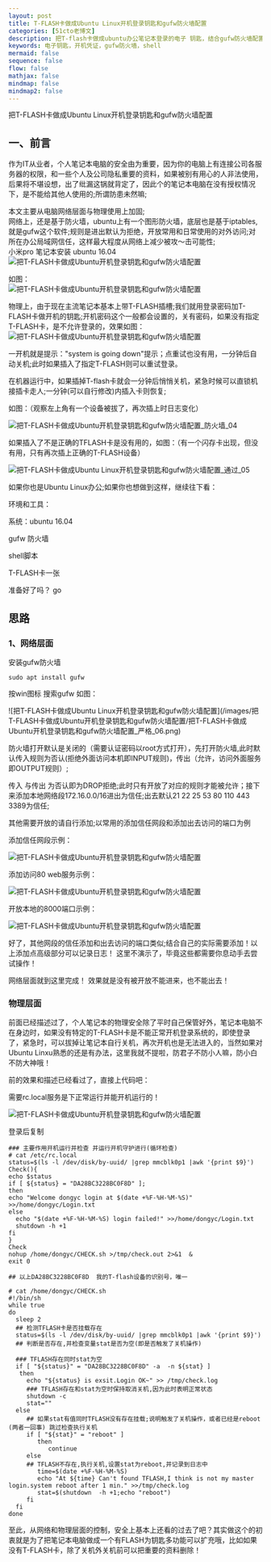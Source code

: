 ```yaml
---
layout: post
title: T-FLASH卡做成Ubuntu Linux开机登录钥匙和gufw防火墙配置 
categories: [51cto老博文]
description: 把T-flash卡做成ubuntu办公笔记本登录的电子 钥匙，结合gufw防火墙配置，提高笔记本安全 
keywords: 电子钥匙，开机凭证，gufw防火墙，shell 
mermaid: false
sequence: false
flow: false
mathjax: false
mindmap: false
mindmap2: false
---
```


把T-FLASH卡做成Ubuntu Linux开机登录钥匙和gufw防火墙配置


一、前言
----


作为IT从业者，个人笔记本电脑的安全由为重要，因为你的电脑上有连接公司各服务器的权限，和一些个人及公司隐私重要的资料，如果被别有用心的人非法使用，后果将不堪设想，出了纰漏这锅就背定了，因此个的笔记本电脑在没有授权情况下，是不能给其他人使用的;所谓防患未然嘛;  

本文主要从电脑网络层面与物理使用上加固;  
网络上，还是基于防火墙，ubuntu上有一个图形防火墙，底层也是基于iptables,就是gufw这个软件;规则是进出默认为拒绝，开放常用和日常使用的对外访问;对所在办公局域网信任，这样最大程度从网络上减少被攻～击可能性;  
小米pro 笔记本安装 ubuntu 16\.04  
![把T-FLASH卡做成Ubuntu开机登录钥匙和gufw防火墙配置](/images/把T-FLASH卡做成Ubuntu开机登录钥匙和gufw防火墙配置/把T-FLASH卡做成Ubuntu开机登录钥匙和gufw防火墙配置_gufw.png)  

如图：  
![把T-FLASH卡做成Ubuntu开机登录钥匙和gufw防火墙配置](/images/把T-FLASH卡做成Ubuntu开机登录钥匙和gufw防火墙配置/把T-FLASH卡做成Ubuntu开机登录钥匙和gufw防火墙配置_严格_02.png)  

物理上，由于现在主流笔记本基本上带T-FLASH插槽;我们就用登录密码加T-FLASH卡做开机的钥匙;开机密码这个一般都会设置的，关有密码，如果没有指定T-FLASH卡，是不允许登录的，效果如图：  
![把T-FLASH卡做成Ubuntu开机登录钥匙和gufw防火墙配置](/images/把T-FLASH卡做成Ubuntu开机登录钥匙和gufw防火墙配置/把T-FLASH卡做成Ubuntu开机登录钥匙和gufw防火墙配置_防火墙_03.png)  

一开机就是提示："system is going down"提示；点重试也没有用，一分钟后自动关机;此时如果插入了指定T\-FLASH则可以重试登录。

在机器运行中，如果插掉T-flash卡就会一分钟后悄悄关机，紧急时候可以直锁机接插卡走人;一分钟(可以自行修改)内插入卡则恢复;  

如图：（观察左上角有一个设备被拔了，再次插上时日志变化）  

![把T-FLASH卡做成Ubuntu开机登录钥匙和gufw防火墙配置_防火墙_04](/images/把T-FLASH卡做成Ubuntu开机登录钥匙和gufw防火墙配置/8fecda1888c241416f67ca12933b780f.gif)


如果插入了不是正确的TFLASH卡是没有用的，如图：（有一个闪存卡出现，但没有用，只有再次插上正确的T\-FLASH设备）  

![把T-FLASH卡做成Ubuntu Linux开机登录钥匙和gufw防火墙配置_通过_05](/images/把T-FLASH卡做成Ubuntu开机登录钥匙和gufw防火墙配置/76a46ee044290247158e83f2d38834d3.gif)  

如果你也是Ubuntu Linux办公;如果你也想做到这样，继续往下看：  

环境和工具：  

系统：ubuntu 16.04  

gufw 防火墙  

shell脚本  

T-FLASH卡一张  

准备好了吗？ go


思路
--


### 1、网络层面


安装gufw防火墙  

`sudo apt install gufw`  

按win图标 搜索gufw 如图：  

!\[把T-FLASH卡做成Ubuntu Linux开机登录钥匙和gufw防火墙配置](/images/把T-FLASH卡做成Ubuntu开机登录钥匙和gufw防火墙配置/把T-FLASH卡做成Ubuntu开机登录钥匙和gufw防火墙配置_严格_06\.png)


防火墙打开默认是关闭的（需要认证密码以root方式打开），先打开防火墙,此时默认传入规则为否认(拒绝外面访问本机即INPUT规则)，传出（允许，访问外面服务即OUTPUT规则）;  

传入 与传出 为否认即为DROP拒绝;此时只有开放了对应的规则才能被允许；接下来添加本地网络段172.16.0.0/16进出为信任;出去默认21 22 25 53 80 110 443 3389为信任;  

其他需要开放的请自行添加;以常用的添加信任网段和添加出去访问的端口为例


添加信任网段示例：  

![把T-FLASH卡做成Ubuntu开机登录钥匙和gufw防火墙配置](/images/把T-FLASH卡做成Ubuntu开机登录钥匙和gufw防火墙配置/把T-FLASH卡做成Ubuntu开机登录钥匙和gufw防火墙配置_严格_07.png)

添加访问80 web服务示例：  

![把T-FLASH卡做成Ubuntu开机登录钥匙和gufw防火墙配置](/images/把T-FLASH卡做成Ubuntu开机登录钥匙和gufw防火墙配置/把T-FLASH卡做成Ubuntu开机登录钥匙和gufw防火墙配置_严格_08.png)

开放本地的8000端口示例： 

![把T-FLASH卡做成Ubuntu开机登录钥匙和gufw防火墙配置](/images/把T-FLASH卡做成Ubuntu开机登录钥匙和gufw防火墙配置/把T-FLASH卡做成Ubuntu开机登录钥匙和gufw防火墙配置_防火墙_09.png)


好了，其他网段的信任添加和出去访问的端口类似;结合自己的实际需要添加！以上添加点高级部分可以记录日志！ 这里不演示了，毕竟这些都需要你息动手去尝试操作！  

网络层面就到这里完成！ 效果就是没有被开放不能进来，也不能出去！


### 物理层面


前面已经描述过了，个人笔记本的物理安全除了平时自己保管好外，笔记本电脑不在身边时，如果没有特定的T\-FLASH卡是不能正常开机登录系统的，即使登录了，紧急时，可以拔掉让笔记本自行关机，再次开机也是无法进入的，当然如果对Ubuntu Linxu熟悉的还是有办法，这里我就不提啦，防君子不防小人嘛，防小白不防大神哦！  

前的效果和描述已经看过了，直接上代码吧：  

需要rc.local服务是下正常运行并能开机运行的！  

![把T-FLASH卡做成Ubuntu开机登录钥匙和gufw防火墙配置](/images/把T-FLASH卡做成Ubuntu开机登录钥匙和gufw防火墙配置/把T-FLASH卡做成Ubuntu开机登录钥匙和gufw防火墙配置_防火墙_10.png)


登录后复制  
```
### 主要作用开机运行并检查 并运行开机守护进行(循环检查)
# cat /etc/rc.local
status=$(ls -l /dev/disk/by-uuid/ |grep mmcblk0p1 |awk '{print $9}')
Check(){
echo $status
if [ ${status} = "DA28BC3228BC0F8D" ];
then 
echo "Welcome dongyc login at $(date +%F-%H-%M-%S)" >>/home/dongyc/Login.txt
else
  echo "$(date +%F-%H-%M-%S) login failed!" >>/home/dongyc/Login.txt
  shutdown -h +1
fi
}
Check
nohup /home/dongyc/CHECK.sh >/tmp/check.out 2>&1  &
exit 0

## 以上DA28BC3228BC0F8D  我的T-flash设备的识别号，唯一

# cat /home/dongyc/CHECK.sh
#!/bin/sh
while true
do
  sleep 2
  ## 检测TFLASH卡是否挂载存在
  status=$(ls -l /dev/disk/by-uuid/ |grep mmcblk0p1 |awk '{print $9}')
  ## 判断是否存在,并检查变量stat是否为空(即是否触发了关机操作)

  ### TFLASH存在同时stat为空
  if [ "${status}" = "DA28BC3228BC0F8D" -a  -n ${stat} ]
   then
     echo "${status} is exsit.Login OK~" >> /tmp/check.log
     ### TFLASH存在和stat为空时保持取消关机,因为此时表明正常状态
     shutdown -c
     stat="" 
  else
     ## 如果stat有值同时TFLASH没有存在挂载;说明触发了关机操作，或者已经是reboot (两者一回事) 跳过检查执行关机
     if [ "${stat}" = "reboot" ]
        then
           continue
     else
     ## TFLASH不存在,执行关机,设置stat为reboot,并记录到日志中
        time=$(date +%F-%H-%M-%S)
        echo "At ${time} Can't found TFLASH,I think is not my master login.system reboot after 1 min." >>/tmp/check.log
        stat=$(shutdown  -h +1;echo "reboot")
     fi
  fi
done

```

至此，从网络和物理层面的控制，安全上基本上还看的过去了吧？其实做这个的初衷就是为了把笔记本电脑做成一个有FLASH为钥匙多功能可以扩充哦，比如如果没有T\-FLASH卡，除了关机外关机前可以把重要的资料删除！

